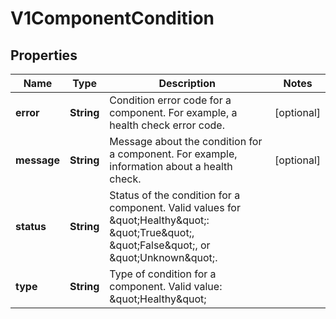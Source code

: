 

# V1ComponentCondition

## Properties

Name | Type | Description | Notes
------------ | ------------- | ------------- | -------------
**error** | **String** | Condition error code for a component. For example, a health check error code. |  [optional]
**message** | **String** | Message about the condition for a component. For example, information about a health check. |  [optional]
**status** | **String** | Status of the condition for a component. Valid values for \&quot;Healthy\&quot;: \&quot;True\&quot;, \&quot;False\&quot;, or \&quot;Unknown\&quot;. | 
**type** | **String** | Type of condition for a component. Valid value: \&quot;Healthy\&quot; | 



